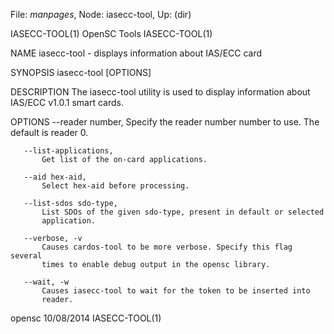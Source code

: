 File: *manpages*,  Node: iasecc-tool,  Up: (dir)

IASECC-TOOL(1)                   OpenSC Tools                   IASECC-TOOL(1)



NAME
       iasecc-tool - displays information about IAS/ECC card

SYNOPSIS
       iasecc-tool [OPTIONS]

DESCRIPTION
       The iasecc-tool utility is used to display information about IAS/ECC
       v1.0.1 smart cards.

OPTIONS
       --reader number,
           Specify the reader number number to use. The default is reader 0.

       --list-applications,
           Get list of the on-card applications.

       --aid hex-aid,
           Select hex-aid before processing.

       --list-sdos sdo-type,
           List SDOs of the given sdo-type, present in default or selected
           application.

       --verbose, -v
           Causes cardos-tool to be more verbose. Specify this flag several
           times to enable debug output in the opensc library.

       --wait, -w
           Causes iasecc-tool to wait for the token to be inserted into
           reader.



opensc                            10/08/2014                    IASECC-TOOL(1)

